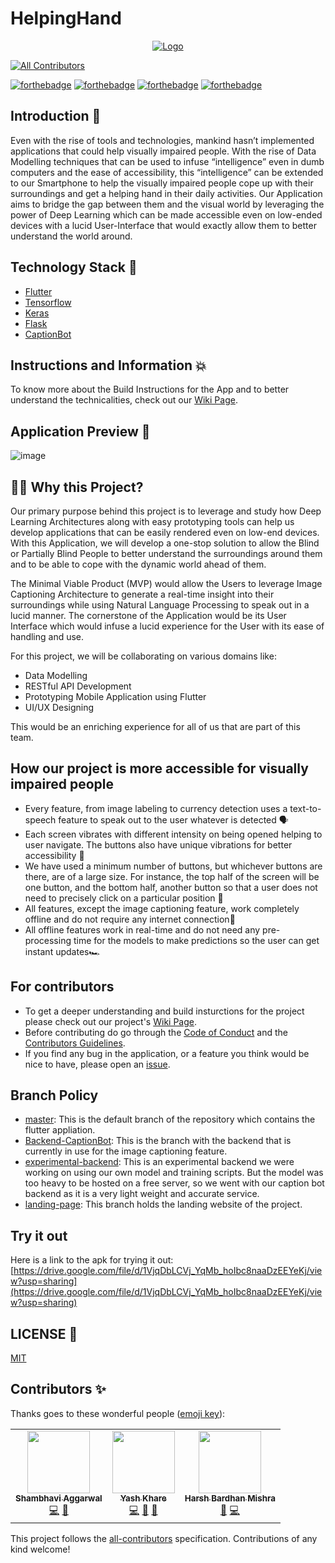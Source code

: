 # HelpingHand

<p align="center">
  <a href="https://github.com/HarshCasper/HelpingHand">
    <img src="https://cdn.discordapp.com/attachments/757614604070289558/761243667000066138/Final_HH_logo.jpg" alt="Logo" >
  </a>
  
  
<!-- ALL-CONTRIBUTORS-BADGE:START - Do not remove or modify this section -->
[![All Contributors](https://img.shields.io/badge/all_contributors-3-orange.svg?style=flat-square)](#contributors-)
<!-- ALL-CONTRIBUTORS-BADGE:END -->

[![forthebadge](https://forthebadge.com/images/badges/built-by-developers.svg)](https://forthebadge.com)
[![forthebadge](https://forthebadge.com/images/badges/powered-by-responsibility.svg)](https://forthebadge.com)
[![forthebadge](https://forthebadge.com/images/badges/open-source.svg)](https://forthebadge.com)
[![forthebadge](https://forthebadge.com/images/badges/made-with-reason.svg)](https://forthebadge.com)

## Introduction 📌

Even with the rise of tools and technologies, mankind hasn’t implemented applications that could help visually impaired people. With the rise of Data Modelling techniques that can be used to infuse “intelligence” even in dumb computers and the ease of accessibility, this “intelligence” can be extended to our Smartphone to help the visually impaired people cope up with their surroundings and get a helping hand in their daily activities. Our Application aims to bridge the gap between them and the visual world by leveraging the power of Deep Learning which can be made accessible even on low-ended devices with a lucid User-Interface that would exactly allow them to better understand the world around.

## Technology Stack 🏁

* [Flutter](https://flutter.dev/)
* [Tensorflow](https://www.tensorflow.org/)
* [Keras](https://keras.io/)
* [Flask](https://flask.palletsprojects.com/)
* [CaptionBot](https://www.captionbot.ai/)

## Instructions and Information 💥

To know more about the Build Instructions for the App and to better understand the technicalities, check out our [Wiki Page](https://github.com/HarshCasper/HelpingHand/wiki).

## Application Preview 👀

![image](https://i.imgur.com/oPeEnTU.png)


## 🏃‍♂️ Why this Project?

Our primary purpose behind this project is to leverage and study how Deep Learning Architectures along with easy prototyping tools can help us develop applications that can be easily rendered even on low-end devices. With this Application, we will develop a one-stop solution to allow the Blind or Partially Blind People to better understand the surroundings around them and to be able to cope with the dynamic world ahead of them. 

The Minimal Viable Product (MVP) would allow the Users to leverage Image Captioning Architecture to generate a real-time insight into their surroundings while using Natural Language Processing to speak out in a lucid manner. The cornerstone of the Application would be its User Interface which would infuse a lucid experience for the User with its ease of handling and use.

For this project, we will be collaborating on various domains like: 
- Data Modelling
- RESTful API Development
- Prototyping Mobile Application using Flutter 
- UI/UX Designing

This would be an enriching experience for all of us that are part of this team.

## How our project is more accessible for visually impaired people

- Every feature, from image labeling to currency detection uses a text-to-speech feature to speak out to the user whatever is detected 🗣️
- Each screen vibrates with different intensity on being opened helping to user navigate. The buttons also have unique vibrations for better accessibility 📳
- We have used a minimum number of buttons, but whichever buttons are there, are of a large size. For instance, the top half of the screen will be one button, and the bottom half, another button so that a user does not need to precisely click on a particular position 🔘
- All features, except the image captioning feature, work completely offline and do not require any internet connection📶
- All offline features work in real-time and do not need any pre-processing time for the models to make predictions so the user can get instant updates🏎️

## For contributors

- To get a deeper understanding and build insturctions for the project please check out our project's [Wiki Page](https://github.com/HarshCasper/HelpingHand/wiki).
- Before contributing do go through the [Code of Conduct](https://github.com/HarshCasper/HelpingHand/blob/master/CODE_OF_CONDUCT.md) and the [Contributors Guidelines](https://github.com/HarshCasper/HelpingHand/blob/master/CONTRIBUTING.md). 
- If you find any bug in the application, or a feature you think would be nice to have, please open an [issue](https://github.com/HarshCasper/HelpingHand/issues).

## Branch Policy

- [master](https://github.com/HarshCasper/HelpingHand): This is the default branch of the repository which contains the flutter appliation. 
- [Backend-CaptionBot](https://github.com/HarshCasper/HelpingHand/tree/Backend-CaptionBot): This is the branch with the backend that is currently in use for the image captioning feature. 
- [experimental-backend](https://github.com/HarshCasper/HelpingHand/tree/experimental-backend): This is an experimental backend we were working on using our own model and training scripts. But the model was too heavy to be hosted on a free server, so we went with our caption bot backend as it is a very light weight and accurate service. 
- [landing-page](https://github.com/HarshCasper/HelpingHand/tree/landing-page): This branch holds the landing website of the project. 

## Try it out

Here is a link to the apk for trying it out: [https://drive.google.com/file/d/1VjqDbLCVj_YqMb_hoIbc8naaDzEEYeKj/view?usp=sharing](https://drive.google.com/file/d/1VjqDbLCVj_YqMb_hoIbc8naaDzEEYeKj/view?usp=sharing)

## LICENSE 📜

[MIT](https://github.com/HarshCasper/HelpingHand/blob/master/LICENSE)

## Contributors ✨

Thanks goes to these wonderful people ([emoji key](https://allcontributors.org/docs/en/emoji-key)):

<!-- ALL-CONTRIBUTORS-LIST:START - Do not remove or modify this section -->
<!-- prettier-ignore-start -->
<!-- markdownlint-disable -->
<table>
  <tr>
    <td align="center"><a href="https://www.linkedin.com/in/shambhavi-aggarwal-437804179/"><img src="https://avatars0.githubusercontent.com/u/48705124?v=4" width="100px;" alt=""/><br /><sub><b>Shambhavi Aggarwal</b></sub></a><br /><a href="https://github.com/HarshCasper/HelpingHand/commits?author=agg-shambhavi" title="Code">💻</a> <a href="#ideas-agg-shambhavi" title="Ideas, Planning, & Feedback">🤔</a></td>
    <td align="center"><a href="https://yashk2000.github.io/"><img src="https://avatars3.githubusercontent.com/u/41234408?v=4" width="100px;" alt=""/><br /><sub><b>Yash Khare</b></sub></a><br /><a href="https://github.com/HarshCasper/HelpingHand/commits?author=yashk2000" title="Code">💻</a> <a href="https://github.com/HarshCasper/HelpingHand/commits?author=yashk2000" title="Documentation">📖</a> <a href="#ideas-yashk2000" title="Ideas, Planning, & Feedback">🤔</a></td>
    <td align="center"><a href="http://harshbardhanmishra.me"><img src="https://avatars1.githubusercontent.com/u/47351025?v=4" width="100px;" alt=""/><br /><sub><b>Harsh Bardhan Mishra</b></sub></a><br /><a href="https://github.com/HarshCasper/HelpingHand/commits?author=harshcasper" title="Documentation">📖</a> <a href="https://github.com/HarshCasper/HelpingHand/commits?author=harshcasper" title="Code">💻</a></td>
  </tr>
</table>

<!-- markdownlint-enable -->
<!-- prettier-ignore-end -->
<!-- ALL-CONTRIBUTORS-LIST:END -->

This project follows the [all-contributors](https://github.com/all-contributors/all-contributors) specification. Contributions of any kind welcome!
